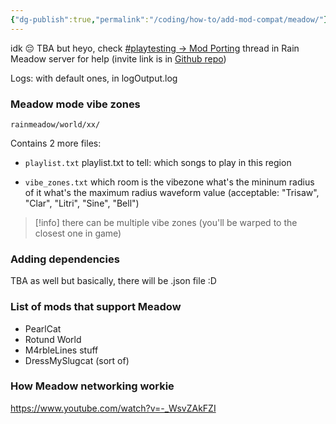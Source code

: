 ```yaml
---
{"dg-publish":true,"permalink":"/coding/how-to/add-mod-compat/meadow/"}
---
```


idk 😔 TBA
but heyo, check [\#playtesting -> Mod Porting](https://discord.com/channels/1094716194180841602/1326036277488914523) thread in Rain Meadow server for help (invite link is in [Github repo](https://github.com/henpemaz/Rain-Meadow))

Logs: with default ones, in logOutput.log

### Meadow mode vibe zones
`rainmeadow/world/xx/`

Contains 2 more files:
- `playlist.txt`
playlist.txt to tell: which songs to play in this region

- `vibe_zones.txt`
which room is the vibezone
what's the mininum radius of it
what's the maximum radius
waveform value (acceptable: "Trisaw", "Clar", "Litri", "Sine", "Bell")
> [!info] there can be multiple vibe zones (you'll be warped to the closest one in game)
### Adding dependencies
TBA as well
but basically, there will be .json file :D

### List of mods that support Meadow
- PearlCat
- Rotund World
- M4rbleLines stuff
- DressMySlugcat (sort of)

### How Meadow networking workie
https://www.youtube.com/watch?v=-_WsvZAkFZI